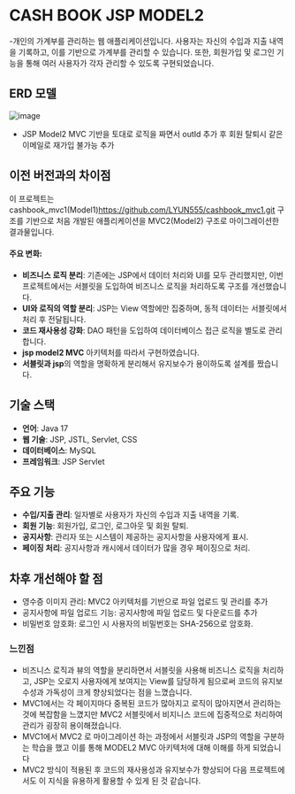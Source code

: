 # CASH BOOK JSP MODEL2
-개인의 가계부를 관리하는 웹 애플리케이션입니다. 사용자는 자신의 수입과 지출 내역을 기록하고, 이를 기반으로 가계부를 관리할 수 있습니다. 또한, 회원가입 및 로그인 기능을 통해 여러 사용자가 각자 관리할 수 있도록 구현되었습니다.
## ERD 모델
![image](https://github.com/user-attachments/assets/9a5374ff-1c0a-4fc3-a3ec-91f9b7b04312)
- JSP Model2 MVC 기반을 토대로 로직을 짜면서 outId 추가 후 회원 탈퇴시 같은 이메일로 재가입 불가능 추가

## 이전 버전과의 차이점
이 프로젝트는 cashbook_mvc1(Model1)<https://github.com/LYUN555/cashbook_mvc1.git> 구조를 기반으로 처음 개발된 애플리케이션을 MVC2(Model2) 구조로 마이그레이션한 결과물입니다.

#### 주요 변화:
- **비즈니스 로직 분리**: 기존에는 JSP에서 데이터 처리와 UI를 모두 관리했지만, 이번 프로젝트에서는 서블릿을 도입하여 비즈니스 로직을 처리하도록 구조를 개선했습니다.
- **UI와 로직의 역할 분리**: JSP는 View 역할에만 집중하며, 동적 데이터는 서블릿에서 처리 후 전달됩니다.
- **코드 재사용성 강화**: DAO 패턴을 도입하여 데이터베이스 접근 로직을 별도로 관리합니다.
- **jsp model2 MVC** 아키텍처를 따라서 구현하였습니다.
- **서블릿과 jsp**의 역할을 명확하게 분리해서 유지보수가 용이하도록 설계를 짰습니다.

## 기술 스택
- **언어**: Java 17
- **웹 기술**: JSP, JSTL, Servlet, CSS
- **데이터베이스**: MySQL
- **프레임워크**: JSP Servlet

## 주요 기능
- **수입/지출 관리**: 일자별로 사용자가 자신의 수입과 지출 내역을 기록.
- **회원 기능**: 회원가입, 로그인, 로그아웃 및 회원 탈퇴.
- **공지사항**: 관리자 또는 시스템이 제공하는 공지사항을 사용자에게 표시.
- **페이징 처리**: 공지사항과 캐시에서 데이터가 많을 경우 페이징으로 처리.

## 차후 개선해야 할 점
- 영수증 이미지 관리: MVC2 아키텍처를 기반으로 파일 업로드 및 관리를 추가
- 공지사항에 파일 업로드 기능: 공지사항에 파일 업로드 및 다운로드를 추가
- 비밀번호 암호화: 로그인 시 사용자의 비밀번호는 SHA-256으로 암호화.

### 느낀점
- 비즈니스 로직과 뷰의 역할을 분리하면서 서블릿을 사용해 비즈니스 로직을 처리하고, JSP는 오로지 사용자에게 보여지는 View를 담당하게 됨으로써 코드의 유지보수성과 가독성이 크게 향상되었다는 점을 느꼈습니다.
- MVC1에서는 각 페이지마다 중복된 코드가 많아지고 로직이 많아지면서 관리하는 것에 복잡함을 느꼈지만 MVC2 서블릿에서 비지니스 코드에 집중적으로 처리하여 관리가 굉장히 용이해졌습니다.
- MVC1에서 MVC2 로 마이그레이션 하는 과정에서 서블릿과 JSP의 역할을 구분하는 학습을 했고 이를 통해 MODEL2 MVC 아키텍처에 대해 이해를 하게 되었습니다
- MVC2 방식이 적용된 후 코드의 재사용성과 유지보수가 향상되어 다음 프로젝트에서도 이 지식을 유용하게 활용할 수 있게 된 것 같습니다. 
